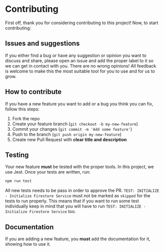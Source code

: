 # Contributing

First off, thank you for considering contributing to this project! Now, to start contributing:

## Issues and suggestions

If you either find a bug or have any suggestion or opinion you want to discuss and share, please open an issue and add the proper label to it so we can get in contact with you.
There are no wrong opinions! All feedback is welcome to make this the most suitable tool for you to use and for us to grow.

## How to contribute

If you have a new feature you want to add or a bug you think you can fix, follow this steps:

1. Fork the repo
2. Create your feature branch (`git checkout -b my-new-feature`)
3. Commit your changes (`git commit -m 'Add some feature'`)
4. Push to the branch (`git push origin my-new-feature`)
5. Create new Pull Request with **clear title and description**

##  Testing

Your new feature **must** be tested with the proper tools. In this project, we use Jest. Once your tests are written, run:

```bash
npm run test
```
All new tests needs to be pass in order to approve the PR.
`TEST: INITIALIZE - Initialize Firestore Service` must not be marked as `skipped` for the tests to run properly. This means that if you want to run some test individually keep in mind that you will have to run `TEST: INITIALIZE - Initialize Firestore Service` too.

## Documentation

If you are adding a new feature, you **must** add the documentation for it, showing how to use it.
